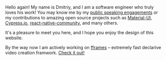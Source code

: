 Hello again! My name is Dmitriy, and I am a software engineer who truly loves his work! You may know me by my [public speaking engagements](#talks) or my contributions to amazing open source projects such as [Material-UI](https://material-ui.com), [Cypress.io](https://cypress.io), [react-native-community](https://github.com/react-native-community), and many others.

It's a pleasure to meet you here, and I hope you enjoy the design of this website.

By the way now I am actively working on [fframes](https://fframes.studio/) – extremely fast declarive video creation framwork. [Check it out!](https://fframes.studio/)

